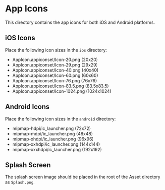 # App Icons

This directory contains the app icons for both iOS and Android platforms.

## iOS Icons

Place the following icon sizes in the `ios` directory:

- AppIcon.appiconset/Icon-20.png (20x20)
- AppIcon.appiconset/Icon-29.png (29x29)
- AppIcon.appiconset/Icon-40.png (40x40)
- AppIcon.appiconset/Icon-60.png (60x60)
- AppIcon.appiconset/Icon-76.png (76x76)
- AppIcon.appiconset/Icon-83.5.png (83.5x83.5)
- AppIcon.appiconset/Icon-1024.png (1024x1024)

## Android Icons

Place the following icon sizes in the `android` directory:

- mipmap-hdpi/ic_launcher.png (72x72)
- mipmap-mdpi/ic_launcher.png (48x48)
- mipmap-xhdpi/ic_launcher.png (96x96)
- mipmap-xxhdpi/ic_launcher.png (144x144)
- mipmap-xxxhdpi/ic_launcher.png (192x192)

## Splash Screen

The splash screen image should be placed in the root of the Asset directory as `Splash.png`.
